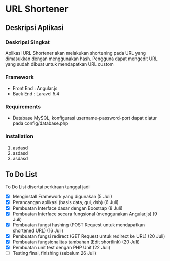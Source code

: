 # URL Shortener

## Deskripsi Aplikasi
### Deskripsi Singkat
Aplikasi URL Shortener akan melakukan shortening pada URL yang dimasukkan dengan menggunakan hash. Pengguna dapat mengedit URL yang sudah dibuat untuk mendapatkan URL custom

### Framework

* Front End : Angular.js
* Back End : Laravel 5.4

### Requirements
* Database MySQL, konfigurasi username-password-port dapat diatur pada config/database.php

### Installation
1. asdasd
2. asdasd
3. asdasd

## To Do List
To Do List disertai perkiraan tanggal jadi
- [x] Menginstall Framework yang digunakan (5 Juli)
- [x] Perancangan aplikasi (basis data, gui, dsb) (6 Juli)
- [x] Pembuatan Interface dasar dengan Boostrap (8 Juli)
- [x] Pembuatan Interface secara fungsional (menggunakan Angular.js) (9 Juli)
- [x] Pembuatan fungsi hashing (POST Request untuk mendapatkan shortened URL) (16 Juli)
- [x] Pembuatan fungsi redirect (GET Request untuk redirect ke URL) (20 Juli)
- [x] Pembuatan fungsionalitas tambahan (Edit shortlink) (20 Juli)
- [x] Pembuatan unit test dengan PHP Unit (22 Juli)
- [ ] Testing final, finishing (sebelum 26 Juli)
